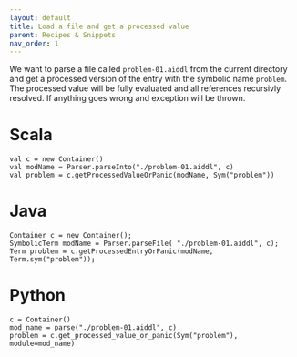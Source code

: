 ```yaml
---
layout: default
title: Load a file and get a processed value
parent: Recipes & Snippets
nav_order: 1
---
```


We want to parse a file called `problem-01.aiddl` from the current directory and
get a processed version of the entry with the symbolic name `problem`. The
processed value will be fully evaluated and all references recursivly resolved.
If anything goes wrong and exception will be thrown.

# Scala

    val c = new Container()
    val modName = Parser.parseInto("./problem-01.aiddl", c)
    val problem = c.getProcessedValueOrPanic(modName, Sym("problem"))

# Java

    Container c = new Container();
	SymbolicTerm modName = Parser.parseFile( "./problem-01.aiddl", c);
    Term problem = c.getProcessedEntryOrPanic(modName, Term.sym("problem"));
    
# Python

    c = Container()
    mod_name = parse("./problem-01.aiddl", c)
    problem = c.get_processed_value_or_panic(Sym("problem"), module=mod_name)

    
